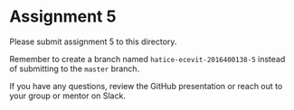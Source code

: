 # Assignment 5

Please submit assignment 5 to this directory.

Remember to create a branch named `hatice-ecevit-2016400138-5` 
instead of submitting to the `master` branch.

If you have any questions, review the GitHub presentation or reach
out to your group or mentor on Slack.
